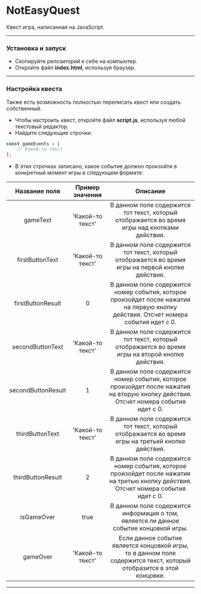 # NotEasyQuest
Квест игра, написанная на JavaScript.
___
### Установка и запуск
- Скопируйте репозиторий к себе на компьютер.
- Откройте файл **index.html**, используя браузер.
___
### Настройка квеста
Также есть возможность полностью переписать квест или создать собственный.
- Чтобы настроить квест, откройте файл **script.js**, используя любой текстовый редактор.
- Найдите следующие строчки:
```js
const gameEvents = [
    // Какой-то текст
];
```
- В этих строчках записано, какое событие должно произойти в конкретный момент игры в следующем формате:

|    Название поля   |  Пример значения |                                                               Описание                                                              |
|:------------------:|:----------------:|:-----------------------------------------------------------------------------------------------------------------------------------:|
|      gameText      | 'Какой-то текст' |                    В данном поле содержится тот текст, который отображается во время игры над кнопками действия.                    |
|   firstButtonText  | 'Какой-то текст' |                  В данном поле содержится тот текст, который отображается во время игры на первой кнопке действия.                  |
|  firstButtonResult |         0        | В данном поле содержится номер события, которое произойдет после нажатия на первую кнопку действия. Отсчет номера события идет с 0. |
|  secondButtonText  | 'Какой-то текст' |                  В данном поле содержится тот текст, который отображается во время игры на второй кнопке действия.                  |
| secondButtonResult |         1        | В данном поле содержится номер события, которое произойдет после нажатия на вторую кнопку действия. Отсчет номера события идет с 0. |
|   thirdButtonText  | 'Какой-то текст' |                  В данном поле содержится тот текст, который отображается во время игры на третьей кнопке действия.                 |
|  thirdButtonResult |         2        | В данном поле содержится номер события, которое произойдет после нажатия на третью кнопку действия. Отсчет номера события идет с 0. |
|     isGameOver     |       true       |                        В данном поле содержится информация о том, является ли данное событие концовкой игры.                        |
|      gameOver      | 'Какой-то текст' |         Если данное событие является концовкой игры, то в данном поле содержится текст, который отобразится в этой концовке.        |
___
